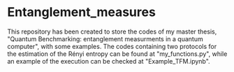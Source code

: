 # Entanglement_measures

This repository has been created to store the codes of my master thesis, "Quantum Benchmarking: entanglement measurments in a quantum computer", with some examples. The codes containing two protocols for the estimation of the Rényi entropy can be found at "my_functions.py", while an example of the execution can be checked at "Example_TFM.ipynb".

